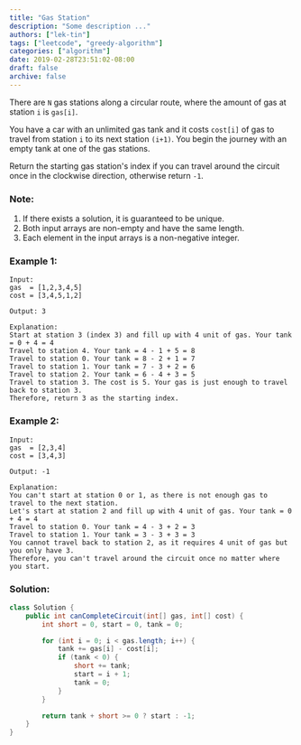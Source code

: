 ```yaml
---
title: "Gas Station"
description: "Some description ..."
authors: ["lek-tin"]
tags: ["leetcode", "greedy-algorithm"]
categories: ["algorithm"]
date: 2019-02-28T23:51:02-08:00
draft: false
archive: false
---
```

There are `N` gas stations along a circular route, where the amount of gas at station `i` is `gas[i]`.

You have a car with an unlimited gas tank and it costs `cost[i]` of gas to travel from station `i` to its next station `(i+1)`. You begin the journey with an empty tank at one of the gas stations.

Return the starting gas station's index if you can travel around the circuit once in the clockwise direction, otherwise return `-1`.

### Note:
1. If there exists a solution, it is guaranteed to be unique.
2. Both input arrays are non-empty and have the same length.
3. Each element in the input arrays is a non-negative integer.

### Example 1:
```
Input: 
gas  = [1,2,3,4,5]
cost = [3,4,5,1,2]

Output: 3

Explanation:
Start at station 3 (index 3) and fill up with 4 unit of gas. Your tank = 0 + 4 = 4
Travel to station 4. Your tank = 4 - 1 + 5 = 8
Travel to station 0. Your tank = 8 - 2 + 1 = 7
Travel to station 1. Your tank = 7 - 3 + 2 = 6
Travel to station 2. Your tank = 6 - 4 + 3 = 5
Travel to station 3. The cost is 5. Your gas is just enough to travel back to station 3.
Therefore, return 3 as the starting index.
```
### Example 2:
```
Input: 
gas  = [2,3,4]
cost = [3,4,3]

Output: -1

Explanation:
You can't start at station 0 or 1, as there is not enough gas to travel to the next station.
Let's start at station 2 and fill up with 4 unit of gas. Your tank = 0 + 4 = 4
Travel to station 0. Your tank = 4 - 3 + 2 = 3
Travel to station 1. Your tank = 3 - 3 + 3 = 3
You cannot travel back to station 2, as it requires 4 unit of gas but you only have 3.
Therefore, you can't travel around the circuit once no matter where you start.
```

### Solution:
```java
class Solution {
    public int canCompleteCircuit(int[] gas, int[] cost) {
        int short = 0, start = 0, tank = 0;

        for (int i = 0; i < gas.length; i++) {
            tank += gas[i] - cost[i];
            if (tank < 0) {
                short += tank;
                start = i + 1;
                tank = 0;
            }
        }

        return tank + short >= 0 ? start : -1;
    }
}
```